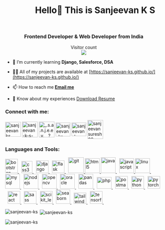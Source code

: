 <h1 align="center">&#8287;&#8287;&#8287;&#8287;&#8287;&#8287;&#8287;&#8287; Hello👋 This is Sanjeevan K S <br></br></h1>

<h3 align="center">Frontend Developer & Web Developer from India</h3>

<p align="center"> 
  Visitor count<br>
  <img src="https://profile-counter.glitch.me/sanjeevan-ks/count.svg" />
</p>


- 🌱 I’m currently learning **Django, Salesforce, DSA**

- 👨‍💻 All of my projects are available at [https://sanjeevan-ks.github.io/](https://sanjeevan-ks.github.io/)

- 📫 How to reach me **[Email me](sanjeevansuresh02@gmail.com)**

- 📄 Know about my experiences [Download Resume](https://drive.google.com/uc?id=1oyfi6kX7cyyBCh9EMlOsx_57fok6hU-i&export=download)


<h3 align="left">Connect with me:</h3>
<p align="left">
<a href="https://twitter.com/sanjeevanks" target="blank"><img align="center" src="https://github.com/sanjeevan-ks/sanjeevan-ks/assets/102965532/41177202-1ed4-416b-8973-6860f4527a0d" alt="sanjeevanks" height="47" width="50" /></a>
<a href="https://linkedin.com/in/sanjeevan-k-s-917747192" target="blank"><img align="center" src="https://github.com/sanjeevan-ks/sanjeevan-ks/assets/102965532/5b8cf42b-1a35-4eee-99fe-6a6452c00e9f" alt="sanjeevan-k-s-917747192" height="50" width="50" /></a>
<a href="https://instagram.com/_.s.a.n.j.e.e.v.__?igshid=ogq5zdc2odk2za==" target="blank"><img align="center" src="https://github.com/sanjeevan-ks/sanjeevan-ks/assets/102965532/f3e3ba63-8cb4-48c2-93e7-c8f79e13ccf1" alt="_.s.a.n.j.e.e.v.__?igshid=ogq5zdc2odk2za==" height="50" width="50" /></a>
<a href="https://www.hackerrank.com/sanjeevan_ks" target="blank"><img align="center" src="https://github.com/sanjeevan-ks/sanjeevan-ks/assets/102965532/d30e1efd-4267-4005-b2d5-59c0a101568b" alt="sanjeevan_ks" height="44" width="47" /></a>
<a href="https://www.leetcode.com/sanjeevan_ks" target="blank"><img align="center" src="https://github.com/sanjeevan-ks/sanjeevan-ks/assets/102965532/262aea11-e13c-4894-91a7-8119c3a6cd96" alt="sanjeevan_ks" height="43" width="47" /></a>
<a href="https://auth.geeksforgeeks.org/user/sanjeevansuresh02" target="blank"><img align="center" src="https://github.com/sanjeevan-ks/sanjeevan-ks/assets/102965532/2fe4b305-c26f-4a83-81a5-cb3dd6503ff9" alt="sanjeevansuresh02" height="60" width="50" /></a>
</p>


<h3 align="left">Languages and Tools:</h3>
<p align="left">

<a href="https://getbootstrap.com" target="_blank" rel="noreferrer"> 
    <img src="https://github.com/sanjeevan-ks/sanjeevan-ks/assets/102965532/9105cffa-bb6b-4323-b57e-ba441140f0fb" alt="bootstrap" width="40" height="45"/> 
</a>&nbsp;
<a href="https://www.w3schools.com/css/" target="_blank" rel="noreferrer"> 
    <img src="https://github.com/sanjeevan-ks/sanjeevan-ks/assets/102965532/9c3820f5-6108-48d1-b046-e46febba7061" alt="css3" width="35" height="38"/> 
</a>&nbsp;
<a href="https://www.djangoproject.com/" target="_blank" rel="noreferrer"> 
    <img src="https://github.com/sanjeevan-ks/sanjeevan-ks/assets/102965532/91acb2f3-3c87-4706-9634-d172ae07fb16" alt="django" width="40" height="40"/> 
</a>&nbsp;
 <a href="https://flask.palletsprojects.com/" target="_blank" rel="noreferrer"> 
    <img src="https://github.com/sanjeevan-ks/sanjeevan-ks/assets/102965532/8d045af3-1719-493c-ae49-f75a4acc66ae" alt="flask" width="40" height="40"/> 
</a>&nbsp;
<a href="https://git-scm.com/" target="_blank" rel="noreferrer"> 
    <img src="https://github.com/sanjeevan-ks/sanjeevan-ks/assets/102965532/64269aea-2ce9-4791-b8ea-17033b5f4511" alt="git" width="50" height="50"/> 
</a>
<a href="https://www.w3.org/html/" target="_blank" rel="noreferrer">
    <img src="https://github.com/sanjeevan-ks/sanjeevan-ks/assets/102965532/9b943a1b-4b12-4a79-afcd-e3308529990f" alt="html5" width="47" height="47"/> 
</a>
<a href="https://www.java.com" target="_blank" rel="noreferrer"> 
    <img src="https://github.com/sanjeevan-ks/sanjeevan-ks/assets/102965532/0e444058-5c0d-47fc-82bb-569d73671e8e" alt="java" width="47" height="50"/> 
</a> &nbsp;
<a href="https://developer.mozilla.org/en-US/docs/Web/JavaScript" target="_blank" rel="noreferrer">     
    <img src="https://github.com/sanjeevan-ks/sanjeevan-ks/assets/102965532/bc4276e0-0b6e-435d-8f50-30c0dd3cf0e2" alt="javascript" width="47" height="47"/> 
</a>
<a href="https://www.linux.org/" target="_blank" rel="noreferrer"> 
    <img src="https://github.com/sanjeevan-ks/sanjeevan-ks/assets/102965532/71d7da27-df29-4ffa-b841-b8ca4cbfc29a" alt="linux" width="47" height="47"/> 
</a> &nbsp;
<a href="https://www.mysql.com/" target="_blank" rel="noreferrer"> 
    <img src="https://github.com/sanjeevan-ks/sanjeevan-ks/assets/102965532/881183ef-4812-4f0c-94eb-e18472672245" alt="mysql" width="47" height="47"/> 
</a> &nbsp;
<a href="https://nodejs.org" target="_blank" rel="noreferrer"> 
    <img src="https://github.com/sanjeevan-ks/sanjeevan-ks/assets/102965532/4d38541d-b8ab-46a5-bcee-7c83436e7353" alt="nodejs" width="47" height="47"/> 
</a> &nbsp;
<a href="https://opencv.org/" target="_blank" rel="noreferrer"> 
    <img src="https://github.com/sanjeevan-ks/sanjeevan-ks/assets/102965532/50dd8a8a-fe58-403f-b01b-ce631cfb948b" alt="opencv" width="47" height="47"/> 
</a> &nbsp;
<a href="https://www.oracle.com/" target="_blank" rel="noreferrer"> 
    <img src="https://github.com/sanjeevan-ks/sanjeevan-ks/assets/102965532/2b7d5a22-ed14-43db-9e64-ce6ca751d1bd" alt="oracle" width="47" height="47"/> 
</a> &nbsp;
<a href="https://pandas.pydata.org/" target="_blank" rel="noreferrer"> 
    <img src="https://github.com/sanjeevan-ks/sanjeevan-ks/assets/102965532/b56e2aeb-b580-404b-b729-5f005ba7c052" alt="pandas" width="47" height="47"/> 
</a> &nbsp;
<a href="https://www.php.net" target="_blank" rel="noreferrer"> 
    <img src="https://github.com/sanjeevan-ks/sanjeevan-ks/assets/102965532/359e0bb2-40fe-4c89-8135-0df82bd3d604" alt="php" width="47" height="37"/> 
</a> &nbsp;
<a href="https://postman.com" target="_blank" rel="noreferrer"> 
    <img src="https://github.com/sanjeevan-ks/sanjeevan-ks/assets/102965532/f09a9433-43cc-4b31-a767-d5de4ad48f76" alt="postman" width="40" height="40"/> 
</a> &nbsp;
<a href="https://www.python.org" target="_blank" rel="noreferrer"> 
    <img src="https://github.com/sanjeevan-ks/sanjeevan-ks/assets/102965532/5ef9cf97-b2a2-4e89-81af-2a8d0ce3579a" alt="python" width="40" height="40"/> 
</a> &nbsp;
<a href="https://pytorch.org/" target="_blank" rel="noreferrer"> 
    <img src="https://github.com/sanjeevan-ks/sanjeevan-ks/assets/102965532/d9ecd314-50ed-4759-84b0-57104d9b63b7" alt="pytorch" width="40" height="40"/> 
</a> &nbsp;
<a href="https://reactjs.org/" target="_blank" rel="noreferrer"> 
    <img src="https://github.com/sanjeevan-ks/sanjeevan-ks/assets/102965532/bac8ac33-d389-4f71-9bc8-f88e121d060d" alt="react" width="40" height="40"/> 
</a> &nbsp;
<a href="https://sass-lang.com" target="_blank" rel="noreferrer"> 
    <img src="https://github.com/sanjeevan-ks/sanjeevan-ks/assets/102965532/498d7d99-c399-4612-83eb-1e689873f3ab" alt="sass" width="40" height="40"/> 
</a> &nbsp;
<a href="https://scikit-learn.org/" target="_blank" rel="noreferrer"> 
    <img src="https://github.com/sanjeevan-ks/sanjeevan-ks/assets/102965532/1b17d290-e608-4b90-b833-f11da3b9d6b5" alt="scikit_learn" width="40" height="40"/> 
</a> &nbsp;
<a href="https://seaborn.pydata.org/" target="_blank" rel="noreferrer"> 
    <img src="https://github.com/sanjeevan-ks/sanjeevan-ks/assets/102965532/f7a53a82-ceea-4066-81a0-ec1982e70b05" alt="seaborn" width="45" height="45"/> 
</a> &nbsp;
<a href="https://tailwindcss.com/" target="_blank" rel="noreferrer"> 
    <img src="https://github.com/sanjeevan-ks/sanjeevan-ks/assets/102965532/2321cf24-db43-4f14-83ed-0179c3b66880" alt="tailwind" width="40" height="35"/> 
</a> &nbsp;
<a href="https://www.tensorflow.org" target="_blank" rel="noreferrer"> 
    <img src="https://github.com/sanjeevan-ks/sanjeevan-ks/assets/102965532/45afbe9a-2e30-4de1-a459-0db36c0df0b5" alt="tensorflow" width="40" height="40"/> 
</a> &nbsp;
</p>

<p>
  <img align="left" src="https://github-readme-stats.vercel.app/api/top-langs?username=sanjeevan-ks&show_icons=true&locale=en&layout=compact" alt="sanjeevan-ks" /></p>

<p>&nbsp;<img align="center" src="https://github-readme-stats.vercel.app/api?username=sanjeevan-ks&show_icons=true&locale=en" alt="sanjeevan-ks" /></p>

<p><img align="center" src="https://github-readme-streak-stats.herokuapp.com/?user=sanjeevan-ks&" alt="sanjeevan-ks" /></p>
